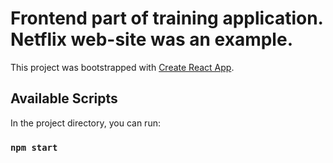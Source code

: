 # Frontend part of training application. Netflix web-site was an example.

This project was bootstrapped with [Create React App](https://github.com/facebook/create-react-app).

## Available Scripts

In the project directory, you can run:

### `npm start`
